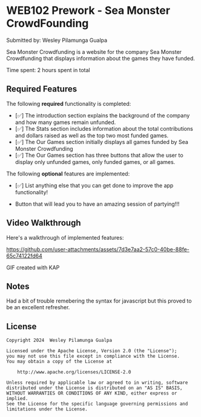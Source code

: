 # WEB102 Prework - Sea Monster CrowdFounding

Submitted by: Wesley Pilamunga Gualpa

Sea Monster Crowdfunding is a website for the company Sea Monster Crowdfunding that displays information about the games they have funded.

Time spent: 2 hours spent in total

## Required Features

The following **required** functionality is completed:

* [✅] The introduction section explains the background of the company and how many games remain unfunded.
* [✅] The Stats section includes information about the total contributions and dollars raised as well as the top two most funded games.
* [✅] The Our Games section initially displays all games funded by Sea Monster Crowdfunding
* [✅] The Our Games section has three buttons that allow the user to display only unfunded games, only funded games, or all games.

The following **optional** features are implemented:

* [✅] List anything else that you can get done to improve the app functionality!
- Button that will lead you to have an amazing session of partying!!!

## Video Walkthrough

Here's a walkthrough of implemented features:



https://github.com/user-attachments/assets/7d3e7aa2-57c0-40be-88fe-65c74122fd64



<!-- Replace this with whatever GIF tool you used! -->
GIF created with KAP  
<!-- Recommended tools:
[Kap](https://getkap.co/) for macOS
[ScreenToGif](https://www.screentogif.com/) for Windows
[peek](https://github.com/phw/peek) for Linux. -->

## Notes

Had a bit of trouble remebering the syntax for javascript but this proved to be an excellent refresher.

## License

    Copyright 2024  Wesley Pilamunga Gualpa

    Licensed under the Apache License, Version 2.0 (the "License");
    you may not use this file except in compliance with the License.
    You may obtain a copy of the License at

        http://www.apache.org/licenses/LICENSE-2.0

    Unless required by applicable law or agreed to in writing, software
    distributed under the License is distributed on an "AS IS" BASIS,
    WITHOUT WARRANTIES OR CONDITIONS OF ANY KIND, either express or implied.
    See the License for the specific language governing permissions and
    limitations under the License.
